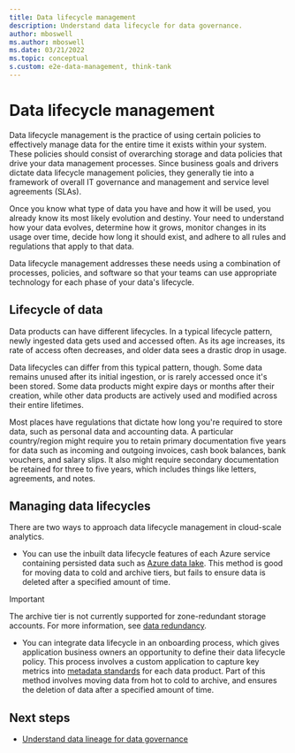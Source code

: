 ```yaml
---
title: Data lifecycle management
description: Understand data lifecycle for data governance.
author: mboswell
ms.author: mboswell
ms.date: 03/21/2022
ms.topic: conceptual
s.custom: e2e-data-management, think-tank
---
```


# Data lifecycle management

Data lifecycle management is the practice of using certain policies to effectively manage data for the entire time it exists within your system. These policies should consist of overarching storage and data policies that drive your data management processes. Since business goals and drivers dictate data lifecycle management policies, they generally tie into a framework of overall IT governance and management and service level agreements (SLAs).

Once you know what type of data you have and how it will be used, you already know its most likely evolution and destiny. Your need to understand how your data evolves, determine how it grows, monitor changes in its usage over time, decide how long it should exist, and adhere to all rules and regulations that apply to that data.

Data lifecycle management addresses these needs using a combination of processes, policies, and software so that your teams can use appropriate technology for each phase of your data's lifecycle.

## Lifecycle of data

Data products can have different lifecycles. In a typical lifecycle pattern, newly ingested data gets used and accessed often. As its age increases, its rate of access often decreases, and older data sees a drastic drop in usage. 

Data lifecycles can differ from this typical pattern, though. Some data remains unused after its initial ingestion, or is rarely accessed once it's been stored. Some data products might expire days or months after their creation, while other data products are actively used and modified across their entire lifetimes.

Most places have regulations that dictate how long you're required to store data, such as personal data and accounting data. A particular country/region might require you to retain primary documentation five years for data such as incoming and outgoing invoices, cash book balances, bank vouchers, and salary slips. It also might require secondary documentation be retained for three to five years, which includes things like letters, agreements, and notes.

## Managing data lifecycles

There are two ways to approach data lifecycle management in cloud-scale analytics.

- You can use the inbuilt data lifecycle features of each Azure service containing persisted data such as [Azure data lake](/azure/storage/blobs/lifecycle-management-overview). This method is good for moving data to cold and archive tiers, but fails to ensure data is deleted after a specified amount of time.

> [!IMPORTANT]
> The archive tier is not currently supported for zone-redundant storage accounts. For more information, see [data redundancy](/azure/storage/common/storage-redundancy).

- You can integrate data lifecycle in an onboarding process, which gives application business owners an opportunity to define their data lifecycle policy. This process involves a custom application to capture key metrics into [metadata standards](govern-metadata-standards.md) for each data product. Part of this method involves moving data from hot to cold to archive, and ensures the deletion of data after a specified amount of time.

## Next steps

- [Understand data lineage for data governance](govern-lineage.md)
